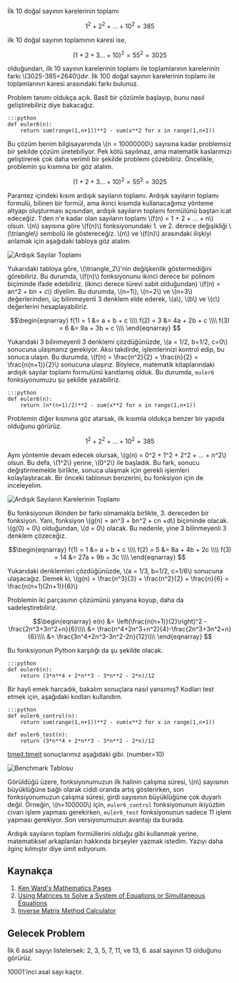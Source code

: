 <!--
.. title: (Euler 6) Ardışık Sayıların Toplamı 
.. slug: euler-6
.. date: 2018/07/28 21:13:00
.. tags: 
.. description: Ardışık doğal sayıların toplamını ve ardışık sayıların karelerini toplamını alacağız.
.. has_math: yes
-->

İlk 10 doğal sayının karelerinin toplamı

$$1^2+2^2+...+10^2=385$$

ilk 10 doğal sayının toplamının karesi ise,

$$(1+2+3...+10)^2=55^2=3025$$

olduğundan, ilk 10 sayının karelerinin toplamı ile toplamlarının karelerinin farkı \\(3025-385=2640\\)dır. İlk 100 doğal sayının
karelerinin toplamı ile toplamlarının karesi arasındaki farkı bulunuz.  <!-- TEASER_END -->

Problem tanımı oldukça açık. Basit bir çözümle başlayıp, bunu nasıl geliştirebiliriz diye bakacağız.

    :::python
    def euler6(n):
        return sum(range(1,n+1))**2 - sum(x**2 for x in range(1,n+1))
    
Bu çözüm benim bilgisayarımda \\(n = 10000000\\) sayısına kadar problemsiz bir şekilde çözüm üretebiliyor. Pek kötü sayılmaz, ama
matematik kaslarımızı geliştirerek çok daha verimli bir şekilde problemi çözebiliriz. Öncelikle, problemin şu kısmına bir göz atalım.

$$(1+2+3...+10)^2=55^2=3025$$

Parantez içindeki kısım ardışık sayıların toplamı. Ardışık sayıların toplamı formulü, bilinen bir formül, ama ikinci kısımda kullanacağımız
yönteme altyapı oluşturması açısından, ardışık sayıların toplamı formülünü baştan icat edeceğiz. 1'den n'e kadar olan sayıların toplamı
\\(f(n) = 1 + 2 + ... + n\\) olsun. \\(n\\) sayısına göre \\(f(n)\\) fonksiyonundaki 1. ve 2. derece değişikliği \\(\triangle\\) sembolü
ile göstereceğiz. \\(n\\) ve \\(f(n)\\) arasındaki ilişkiyi anlamak için aşağıdaki tabloya göz atalım.


![Ardışık Sayılar Toplamı](/images/ardisik_sayilar_toplami.svg)

Yukarıdaki tabloya göre, \\(\triangle_2\\)'nin değişkenlik göstermediğini görebiliriz. Bu durumda, \\(f(n)\\) fonksiyonunu ikinci
derece bir polinom biçiminde ifade edebiliriz. (ikinci derece türevi sabit olduğundan)
\\(f(n) = an^2 + bn + c\\) diyelim. Bu durumda, \\(n=1\\), \\(n=2\\) ve \\(n=3\\) değerlerinden, üç bilinmeyenli 3 denklem elde
ederek, \\(a\\), \\(b\\) ve \\(c\\) değerlerini hesaplayabiliriz.

$$\begin{eqnarray}
    f(1) = 1 &= a + b + c \\\\
    f(2) = 3 &= 4a + 2b + c \\\\
    f(3) = 6 &= 9a + 3b + c \\\\
\end{eqnarray}
$$

Yukarıdaki 3 bilinmeyenli 3 denklemi çözdüğünüzde, \\(a = 1/2, b=1/2, c=0\\) sonucuna ulaşmanız gerekiyor. Aksi takdirde, işlemlerinizi
kontrol edip, bu sonuca ulaşın. Bu durumda, \\(f(n) = \frac{n^2}{2} + \frac{n}{2} = \frac{n(n+1)}{2}\\) sonucuna ulaşırız. Böylece, matematik kitaplarındaki
ardışık sayılar toplamı formulünü kanıtlamış olduk. Bu durumda, `euler6` fonksiyonumuzu şu şekilde yazabiliriz.

    :::python
    def euler6(n):
        return (n*(n+1)/2)**2 - sum(x**2 for x in range(1,n+1))
        
Problemin diğer kısmına göz atarsak, ilk kısımla oldukça benzer bir yapıda olduğunu görürüz.

$$1^2+2^2+...+10^2=385$$

Aynı yöntemle devam edecek olursak, \\(g(n) = 0^2 + 1^2 + 2^2 + ... + n^2\\) olsun. Bu defa, \\(1^2\\) yerine, \\(0^2\\) ile başladık.
Bu fark, sonucu değiştirmemekle birlikte, sonuca ulaşmak için gerekli işlemleri kolaylaştıracak. Bir önceki tablonun benzerini,
bu  fonksiyon için de inceleyelim.

![Ardışık Sayıların Karelerinin Toplamı](/images/sum_squares.svg)

Bu fonksiyonun ilkinden bir farkı olmamakla birlikte, 3. dereceden bir fonksiyon. Yani, fonksiyon \\(g(n) = an^3 + bn^2 + cn +d\\) biçiminde olacak.
\\(g(0) = 0\\) olduğundan, \\(d = 0\\) olacak. Bu nedenle, yine 3 bilinmeyenli 3 denklem çözeceğiz.

$$\begin{eqnarray}
    f(1) = 1  &= a + b + c \\\\
    f(2) = 5  &= 8a + 4b + 2c \\\\
    f(3) = 14 &= 27a + 9b + 3c \\\\
\end{eqnarray}
$$

Yukarıdaki denklemleri çözdüğünüzde, \\(a = 1/3, b=1/2, c=1/6\\) sonucuna ulaşacağız. Demek ki, \\(g(n) = \frac{n^3}{3} + \frac{n^2}{2} + \frac{n}{6} = \frac{n(n+1)(2n+1)}{6}\\)

Problemin iki parçasının çözümünü yanyana koyup, daha da sadeleştirebiliriz.

$$\begin{eqnarray}
    e(n) &= \left(\frac{n(n+1)}{2}\right)^2 - \frac{2n^3+3n^2+n}{6}\\\\
         &= \frac{n^4+2n^3+n^2}{4}-\frac{2n^3+3n^2+n}{6}\\\\
         &= \frac{3n^4+2n^3-3n^2-2n}{12}\\\\
\end{eqnarray}
$$

Bu fonksiyonun Python karşılığı da şu şekilde olacak.

    :::python
    def euler6(n):
        return (3*n**4 + 2*n**3 - 3*n**2 - 2*n)/12

Bir hayli emek harcadık, bakalım sonuçlara nasıl yansımış? Kodları test etmek için, aşağıdaki kodları kullandım.

    :::python
    def euler6_control(n):
        return sum(range(1,n+1))**2 - sum(x**2 for x in range(1,n+1))
        
    def euler6_test(n):
        return (3*n**4 + 2*n**3 - 3*n**2 - 2*n)/12

[timeit.timeit](https://docs.python.org/2/library/timeit.html#basic-examples) sonuçlarımız aşağıdaki gibi. (number=10)

![Benchmark Tablosu](/images/euler6-chart.svg)

Görüldüğü üzere, fonksiyonumuzun ilk halinin çalışma süresi, \\(n\\) sayısının büyüklüğüne bağlı olarak ciddi oranda artış gösterirken,
son fonksiyonumuzun çalışma süresi, girdi sayısının büyüklüğüne çok duyarlı değil. Örneğin, \\(n=100000\\) için, `euler6_control` fonksiyonunun
ikiyüzbin civarı işlem yapması gerekirken, `euler6_test` fonksiyonunun sadece 11 işlem yapması gerekiyor. Son versiyonumuzun avantajı da burada.

Ardışık sayıların toplam formüllerini olduğu gibi kullanmak yerine, matematiksel arkaplanları hakkında birşeyler yazmak istedim. Yazıyı daha ilginç
kılmıştır diye ümit ediyorum.

## Kaynakça

 1. [Ken Ward's Mathematics Pages](https://trans4mind.com/personal_development/mathematics/series/sumNaturalNumbers.htm#mozTocId914933)
 2. [Using Matrices to Solve a System of Equations or Simultaneous Equations](https://www.onlinemathlearning.com/simultaneous-equations-matrices.html)
 3. [Inverse Matrix Method Calculator](https://matrix.reshish.com/matrixMethod.php)
 
## Gelecek Problem

İlk 6 asal sayıyı listelersek:  2, 3, 5, 7, 11, ve 13, 6. asal sayının 13 olduğunu görürüz.

10001'inci asal sayı kaçtır.